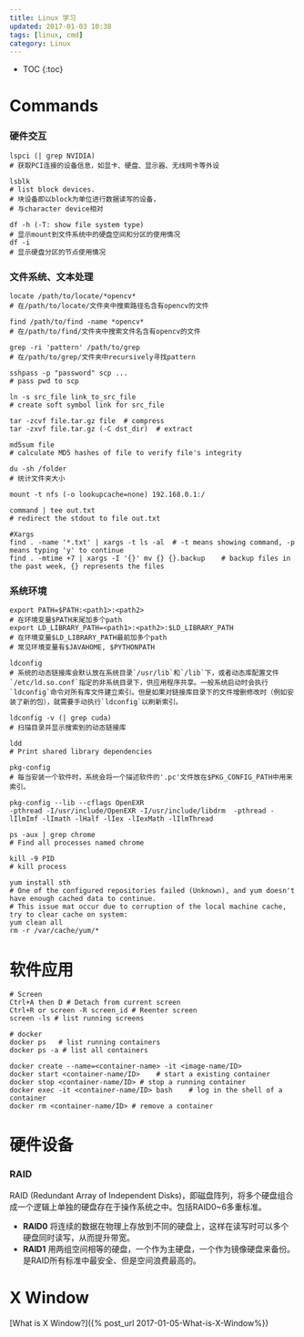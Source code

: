 ```yaml
---
title: Linux 学习
updated: 2017-01-03 10:38
tags: [linux, cmd]
category: Linux
---
```


* TOC
{:toc}

# Commands
### 硬件交互

```
lspci (| grep NVIDIA)
# 获取PCI连接的设备信息，如显卡、硬盘、显示器、无线网卡等外设
```

```
lsblk
# list block devices.
# 块设备即以block为单位进行数据读写的设备，
# 与character device相对
```

```
df -h (-T: show file system type)
# 显示mount到文件系统中的硬盘空间和分区的使用情况
df -i 
# 显示硬盘分区的节点使用情况
```

### 文件系统、文本处理

```
locate /path/to/locate/*opencv*
# 在/path/to/locate/文件夹中搜索路径名含有opencv的文件
```

```
find /path/to/find -name *opencv*
# 在/path/to/find/文件夹中搜索文件名含有opencv的文件
```

```
grep -ri 'pattern' /path/to/grep
# 在/path/to/grep/文件夹中recursively寻找pattern
```

```
sshpass -p "password" scp ...
# pass pwd to scp
```

```
ln -s src_file link_to_src_file
# create soft symbol link for src_file
```

```
tar -zcvf file.tar.gz file	# compress
tar -zxvf file.tar.gz (-C dst_dir)	# extract

```

```
md5sum file
# calculate MD5 hashes of file to verify file's integrity
```

```
du -sh /folder
# 统计文件夹大小
```

```
mount -t nfs (-o lookupcache=none) 192.168.0.1:/
```

```
command | tee out.txt
# redirect the stdout to file out.txt
```

```
#Xargs
find . -name '*.txt' | xargs -t ls -al  # -t means showing command, -p means typing 'y' to continue
find . -mtime +7 | xargs -I '{}' mv {} {}.backup    # backup files in the past week, {} represents the files
```

### 系统环境

```
export PATH=$PATH:<path1>:<path2>
# 在环境变量$PATH末尾加多个path
export LD_LIBRARY_PATH=<path1>:<path2>:$LD_LIBRARY_PATH
# 在环境变量$LD_LIBRARY_PATH最前加多个path
# 常见环境变量有$JAVAHOME, $PYTHONPATH
```

```
ldconfig
# 系统的动态链接库会默认放在系统目录`/usr/lib`和`/lib`下，或者动态库配置文件`/etc/ld.so.conf`指定的非系统目录下，供应用程序共享。一般系统启动时会执行`ldconfig`命令对所有库文件建立索引。但是如果对链接库目录下的文件增删修改时（例如安装了新的包），就需要手动执行`ldconfig`以刷新索引。

ldconfig -v (| grep cuda)
# 扫描目录并显示搜索到的动态链接库

ldd
# Print shared library dependencies
```

```
pkg-config
# 每当安装一个软件时，系统会将一个描述软件的'.pc'文件放在$PKG_CONFIG_PATH中用来索引。

pkg-config --lib --cflags OpenEXR
-pthread -I/usr/include/OpenEXR -I/usr/include/libdrm  -pthread -lIlmImf -lImath -lHalf -lIex -lIexMath -lIlmThread
```

```
ps -aux | grep chrome
# Find all processes named chrome

kill -9 PID
# kill process
```

```
yum install sth
# One of the configured repositories failed (Unknown), and yum doesn't have enough cached data to continue.
# This issue mat occur due to corruption of the local machine cache, try to clear cache on system:
yum clean all
rm -r /var/cache/yum/*
```

# 软件应用

```
# Screen
Ctrl+A then D # Detach from current screen
Ctrl+R or screen -R screen_id # Reenter screen
screen -ls # list running screens

# docker
docker ps	# list running containers
docker ps -a # list all containers

docker create --name=<container-name> -it <image-name/ID>
docker start <container-name/ID>	# start a existing container
docker stop <container-name/ID>	# stop a running container
docker exec -it <container-name/ID> bash	# log in the shell of a container
docker rm <container-name/ID> # remove a container
```

# 硬件设备
### RAID

RAID (Redundant Array of Independent Disks)，即磁盘阵列，将多个硬盘组合成一个逻辑上单独的硬盘存在于操作系统之中。包括RAID0~6多重标准。
* **RAID0** 将连续的数据在物理上存放到不同的硬盘上，这样在读写时可以多个硬盘同时读写，从而提升带宽。
* **RAID1** 用两组空间相等的硬盘，一个作为主硬盘，一个作为镜像硬盘来备份。是RAID所有标准中最安全、但是空间浪费最高的。

# X Window

[What is X Window?]({% post_url 2017-01-05-What-is-X-Window%})
